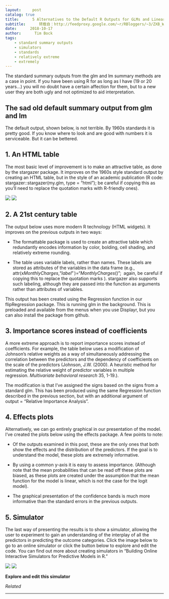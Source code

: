 ```yaml
---
layout:     post
catalog: true
title:      5 Alternatives to the Default R Outputs for GLMs and Linear Models
subtitle:      转载自：http://feedproxy.google.com/~r/RBloggers/~3/ZXB_WZ0LrRM/
date:      2018-10-17
author:      Tim Bock
tags:
    - standard summary outputs
    - simulators
    - standards
    - relatively extreme
    - extremely
---
```






The standard summary outputs from the glm and lm summary methods are a case in point. If you have been using R for as long as I have (19 or 20 years…) you will no doubt have a certain affection for them, but to a new user they are both ugly and not optimized to aid interpretation.

## The sad old default summary output from glm and lm

The default output, shown below, is not terrible. By 1960s standards it is pretty good. If you know where to look and are good with numbers it is serviceable. But it can be bettered.




## 1. An HTML table

The most basic level of improvement is to make an attractive table, as done by the stargazer package. It improves on the 1960s style standard output by creating an HTML table, but in the style of an academic publication (R code: stargazer::stargazer(my.glm, type = “html”); be careful if copying this as you’ll need to replace the quotation marks with R-friendly ones).

![](https://i2.wp.com/www.displayr.com/wp-content/uploads/2018/09/Stargazer.png?resize=404%2C409&ssl=1)
![](https://i2.wp.com/www.displayr.com/wp-content/uploads/2018/09/Stargazer.png?resize=404%2C409&ssl=1)


## 2. A 21st century table

The output below uses more modern R technology (HTML widgets). It improves on the previous outputs in two ways:

- The formattable package is used to create an attractive table which redundantly encodes information by color, bolding, cell shading, and relatively extreme rounding.

- The table uses variable labels, rather than names. These labels are stored as attributes of the variables in the data frame (e.g., attr(x$MonthlyCharges, “label”) = “Monthly Charges ($)”;  again, be careful if copying this to replace the quotation marks ). stargazer also supports such labeling, although they are passed into the function as arguments rather than attributes of variables.


This output has been created using the Regression function in our flipRegression package. This is running glm in the background. This is preloaded and available from the menus when you use Displayr, but you can also install the package from github.




## 3. Importance scores instead of coefficients

A more extreme approach is to report importance scores instead of coefficients. For example, the table below uses a modification of Johnson’s relative weights as a way of simultaneously addressing the correlation between the predictors and the dependency of coefficients on the scale of the predictors (Johnson, J.W. (2000). A heuristic method for estimating the relative weight of predictor variables in multiple regression. *Multivariate behavioral research* 35, 1-19.).

The modification is that I’ve assigned the signs based on the signs from a standard glm. This has been produced using the same Regression function described in the previous section, but with an additional argument of  output = “Relative Importance Analysis”.




## 4. Effects plots

Alternatively, we can go entirely graphical in our presentation of the model. I’ve created the plots below using the effects package. A few points to note:

- Of the outputs examined in this post, these are the only ones that both show the effects and the distribution of the predictors. If the goal is to understand the model, these plots are extremely informative.

- By using a common y-axis it is easy to assess importance. (Although note that the mean probabilities that can be read off these plots are biased, as these plots are created under the assumption that the mean function for the model is linear, which is not the case for the logit model).

- The graphical presentation of the confidence bands is much more informative than the standard errors in the previous outputs.





## 5. Simulator

The last way of presenting the results is to show a simulator, allowing the user to experiment to gain an understanding of the interplay of all the predictors in predicting the outcome categories. Click the image below to go to an online simulator or click the button below to explore and edit the code. You can find out more about creating simulators in “Building Online Interactive Simulators for Predictive Models in R.”

![](https://i0.wp.com/www.displayr.com/wp-content/uploads/2018/09/Simulator1.png?resize=270%2C180&ssl=1)
![](https://i0.wp.com/www.displayr.com/wp-content/uploads/2018/09/Simulator1.png?resize=270%2C180&ssl=1)


**Explore and edit this simulator**


*Related*








---
